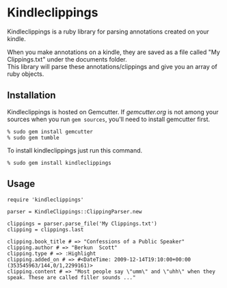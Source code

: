 # Kindleclippings

Kindleclippings is a ruby library for parsing annotations created on your kindle.

When you make annotations on a kindle, they are saved as a file called "My Clippings.txt" under the documents folder.   
This library will parse these annotations/clippings and give you an array of ruby objects.

## Installation

Kindleclippings is hosted on Gemcutter. If *gemcutter.org* is not among your sources when you run `gem sources`, you'll need to install gemcutter first.

    % sudo gem install gemcutter
    % sudo gem tumble

To install kindleclippings just run this command.

    % sudo gem install kindleclippings

## Usage

    require 'kindleclippings'

    parser = KindleClippings::ClippingParser.new

    clippings = parser.parse_file('My Clippings.txt')
    clipping = clippings.last

    clipping.book_title # => "Confessions of a Public Speaker"
    clipping.author # => "Berkun  Scott"
    clipping.type # => :Highlight
    clipping.added_on # => #<DateTime: 2009-12-14T19:10:00+00:00 (353545963/144,0/1,2299161)>
    clipping.content # => "Most people say \"umm\" and \"uhh\" when they speak. These are called filler sounds ..."
